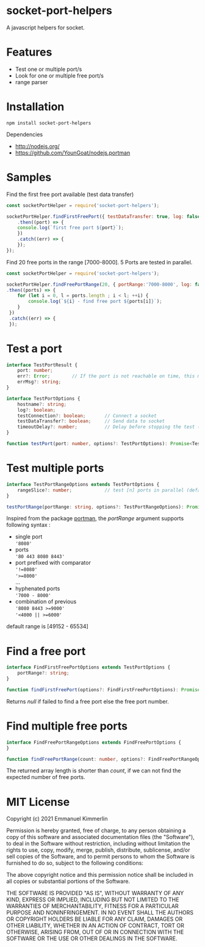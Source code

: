 # socket-port-helpers
A javascript helpers for socket.

# Features
* Test one or multiple port/s
* Look for one or multiple free port/s
* range parser

# Installation
```Batchfile
npm install socket-port-helpers
```

Dependencies
* http://nodejs.org/
* https://github.com/YounGoat/nodejs.portman

# Samples

Find the first free port available (test data transfer)
```js
const socketPortHelper = require('socket-port-helpers');

socketPortHelper.findFirstFreePort({ testDataTransfer: true, log: false })
    .then((port) => {
    console.log(`first free port ${port}`);
    })
    .catch((err) => {
    });
});
 ```

Find 20 free ports in the range [7000-8000]. 5 Ports are tested in parallel.
```js
const socketPortHelper = require('socket-port-helpers');

socketPortHelper.findFreePortRange(20, { portRange:'7000-8000', log: false, rangeSlice: 5 })
.then((ports) => {
    for (let i = 0, l = ports.length ; i < l; ++i) {
        console.log(`${i} - find free port ${ports[i]}`);
    }
 })
 .catch((err) => {
 });
 ```


# Test a port

```ts
interface TestPortResult {
    port: number;
    err?: Error;        // If the port is not reachable on time, this member contains the error
    errMsg?: string;
}

interface TestPortOptions {
    hostname?: string;
    log?: boolean;
    testConnection?: boolean;       // Connect a socket
    testDataTransfer?: boolean;     // Send data to socket
    timeoutDelay?: number;          // Delay before stopping the test (default is 500ms)
}

function testPort(port: number, options?: TestPortOptions): Promise<TestPortResult>;
```

# Test multiple ports

```ts
interface TestPortRangeOptions extends TestPortOptions {
    rangeSlice?: number;            // test [n] ports in parallel (default is 5)
}

testPortRange(portRange: string, options?: TestPortRangeOptions): Promise<TestRangeResult[];
```

Inspired from the package [portman](https://github.com/YounGoat/nodejs.portman#portmanportrange "portman"), the *portRange* argument supports following syntax :
*   single port  
    `'8080'`
*   ports  
    `'80 443 8080 8443'`
*   port prefixed with comparator  
    `'!=8080'`  
    `'>=8000'`  
    ...  
*   hyphenated ports  
    `'7000 - 8000'`
*   combination of previous  
    `'8080 8443 >=9000'`  
    `'<4000 || >=6000'`  

default range is [49152 - 65534]

# Find a free port

```ts
interface FindFirstFreePortOptions extends TestPortOptions {
    portRange?: string;
}

function findFirstFreePort(options?: FindFirstFreePortOptions): Promise<number>;
```
Returns *null* if failed to find a free port else the free port number.

# Find multiple free ports

```ts
interface FindFreePortRangeOptions extends FindFreePortOptions {
}

function findFreePortRange(count: number, options?: FindFreePortRangeOptions): Promise<number[]>;
```
The returned array length is shorter than *count*, if we can not find the expected number of free ports.

# MIT License

Copyright (c) 2021 Emmanuel Kimmerlin

Permission is hereby granted, free of charge, to any person obtaining a copy of this software and associated documentation files (the "Software"), to deal in the Software without restriction, including without limitation the rights to use, copy, modify, merge, publish, distribute, sublicense, and/or sell copies of the Software, and to permit persons to whom the Software is furnished to do so, subject to the following conditions:

The above copyright notice and this permission notice shall be included in all copies or substantial portions of the Software.

THE SOFTWARE IS PROVIDED "AS IS", WITHOUT WARRANTY OF ANY KIND, EXPRESS OR IMPLIED, INCLUDING BUT NOT LIMITED TO THE WARRANTIES OF MERCHANTABILITY, FITNESS FOR A PARTICULAR PURPOSE AND NONINFRINGEMENT. IN NO EVENT SHALL THE AUTHORS OR COPYRIGHT HOLDERS BE LIABLE FOR ANY CLAIM, DAMAGES OR OTHER LIABILITY, WHETHER IN AN ACTION OF CONTRACT, TORT OR OTHERWISE, ARISING FROM, OUT OF OR IN CONNECTION WITH THE SOFTWARE OR THE USE OR OTHER DEALINGS IN THE SOFTWARE.